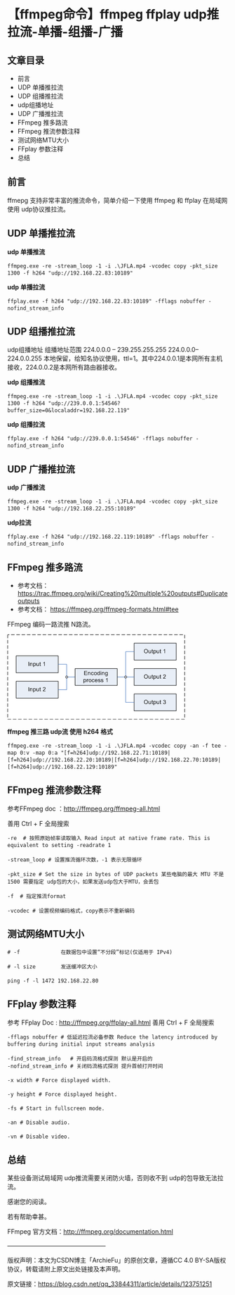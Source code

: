# 【ffmpeg命令】ffmpeg ffplay udp推拉流-单播-组播-广播



## 文章目录 ##

- 前言
- UDP 单播推拉流
- UDP 组播推拉流
- udp组播地址
- UDP 广播推拉流
- FFmpeg 推多路流
- FFmpeg 推流参数注释
- 测试网络MTU大小
- FFplay 参数注释
- 总结

## 前言 ##

ffmepg 支持非常丰富的推流命令，简单介绍一下使用 ffmpeg 和 ffplay 在局域网使用 udp协议推拉流。

## UDP 单播推拉流 ##

**udp 单播推流**

	ffmpeg.exe -re -stream_loop -1 -i .\JFLA.mp4 -vcodec copy -pkt_size 1300 -f h264 "udp://192.168.22.83:10189"

**udp 单播拉流**

	ffplay.exe -f h264 "udp://192.168.22.83:10189" -fflags nobuffer -nofind_stream_info


## UDP 组播推拉流 ##

udp组播地址
组播地址范围 224.0.0.0 – 239.255.255.255
224.0.0.0–224.0.0.255 本地保留，给知名协议使用，ttl=1。其中224.0.0.1是本网所有主机接收，224.0.0.2是本网所有路由器接收。

**udp 组播推流**

	ffmpeg.exe -re -stream_loop -1 -i .\JFLA.mp4 -vcodec copy -pkt_size 1300 -f h264 "udp://239.0.0.1:54546?buffer_size=0&localaddr=192.168.22.119" 

**udp 组播拉流**

	ffplay.exe -f h264 "udp://239.0.0.1:54546" -fflags nobuffer -nofind_stream_info


## UDP 广播推拉流 ##

**udp 广播推流**

	ffmpeg.exe -re -stream_loop -1 -i .\JFLA.mp4 -vcodec copy -pkt_size 1300 -f h264 "udp://192.168.22.255:10189"

**udp拉流**

	ffplay.exe -f h264 "udp://192.168.22.119:10189" -fflags nobuffer -nofind_stream_info

## FFmpeg 推多路流 ##

- 参考文档： https://trac.ffmpeg.org/wiki/Creating%20multiple%20outputs#Duplicateoutputs
- 参考文档： https://ffmpeg.org/ffmpeg-formats.html#tee

FFmpeg 编码一路流推 N路流。

![](./ffmpeg/58516082b6854fb4abbed0f2eb704234.png)

**ffmpeg 推三路 udp流 使用 h264 格式**

	ffmpeg.exe -re -stream_loop -1 -i .\JFLA.mp4 -vcodec copy -an -f tee -map 0:v -map 0:a "[f=h264]udp://192.168.22.71:10189|[f=h264]udp://192.168.22.20:10189|[f=h264]udp://192.168.22.70:10189|[f=h264]udp://192.168.22.129:10189"

## FFmpeg 推流参数注释 ##

参考FFmpeg doc ：http://ffmpeg.org/ffmpeg-all.html

善用 Ctrl + F 全局搜索

```
-re  # 按照原始帧率读取输入 Read input at native frame rate. This is equivalent to setting -readrate 1

-stream_loop # 设置推流循环次数，-1 表示无限循环

-pkt_size # Set the size in bytes of UDP packets 某些电脑的最大 MTU 不是1500 需要指定 udp包的大小，如果发送udp包大于MTU，会丢包

-f  # 指定推流format 

-vcodec # 设置视频编码格式，copy表示不重新编码 
```

## 测试网络MTU大小 ##

```
# -f             在数据包中设置“不分段”标记(仅适用于 IPv4)

# -l size        发送缓冲区大小

ping -f -l 1472 192.168.22.80
```

## FFplay 参数注释 ##

参考 FFplay Doc : http://ffmpeg.org/ffplay-all.html
善用 Ctrl + F 全局搜索

```
-fflags nobuffer # 低延迟拉流必备参数 Reduce the latency introduced by buffering during initial input streams analysis 

-find_stream_info   # 开启码流格式探测 默认是开启的
-nofind_stream_info # 关闭码流格式探测 提升首帧打开时间

-x width # Force displayed width.

-y height # Force displayed height.

-fs # Start in fullscreen mode.

-an # Disable audio.

-vn # Disable video.
```

## 总结 ##

某些设备测试局域网 udp推流需要关闭防火墙，否则收不到 udp的包导致无法拉流。

感谢您的阅读。

若有帮助幸甚。

FFmpeg 官方文档：http://ffmpeg.org/documentation.html

————————————————

版权声明：本文为CSDN博主「ArchieFu」的原创文章，遵循CC 4.0 BY-SA版权协议，转载请附上原文出处链接及本声明。

原文链接：https://blog.csdn.net/qq_33844311/article/details/123751251
